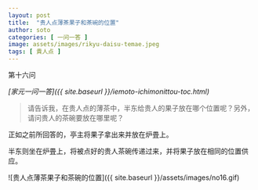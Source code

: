 ```yaml
---
layout: post
title:  "贵人点薄茶果子和茶碗的位置"
author: soto
categories: [ 一问一答 ]
image: assets/images/rikyu-daisu-temae.jpeg
tags: [ 貴人点 ]
---
```


第十六问

*[家元一问一答]({{ site.baseurl }}/iemoto-ichimonittou-toc.html)*

> 请告诉我，在贵人点的薄茶中，半东给贵人的果子放在哪个位置呢？另外，请问贵人的茶碗要放在哪里呢？

正如之前所回答的，亭主将果子拿出来并放在炉畳上。

半东则坐在炉畳上，将被点好的贵人茶碗传递过来，并将果子放在相同的位置供应。

![贵人点薄茶果子和茶碗的位置]({{ site.baseurl }}/assets/images/no16.gif)
